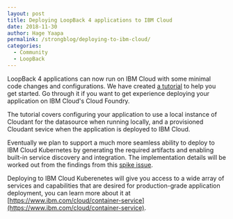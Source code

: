 ```yaml
---
layout: post
title: Deploying LoopBack 4 applications to IBM Cloud
date: 2018-11-30
author: Hage Yaapa
permalink: /strongblog/deploying-to-ibm-cloud/
categories:
  - Community
  - LoopBack
---
```


LoopBack 4 applications can now run on IBM Cloud with some minimal code changes and configurations. We have created [a tutorial](https://loopback.io/doc/en/lb4/Deploying-to-IBM-Cloud.html) to help you get started. Go through it if you want to get experience deploying your application on IBM Cloud's Cloud Foundry.

<!--more-->

The tutorial covers configuring your application to use a local instance of Cloudant for the datasource when running locally, and a provisioned Cloudant sevice when the application is deployed to IBM Cloud.

Eventually we plan to support a much more seamless ability to deploy to IBM Cloud Kubernetes by generating the required artifacts and enabling built-in service discovery and integration. The implementation details will be worked out from the findings from this [spike issue](https://github.com/strongloop/loopback-next/issues/1606).

Deploying to IBM Cloud Kuberenetes will give you access to a wide array of services and capabilities that are desired for production-grade application deployment, you can learn more about it at [https://www.ibm.com/cloud/container-service](https://www.ibm.com/cloud/container-service).
